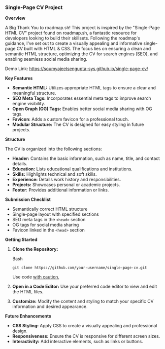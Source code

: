 
### **Single-Page CV Project**

**Overview**

A Big Thank You to roadmap.sh! This project is inspired by the "Single-Page HTML CV" project found on roadmap.sh, a fantastic resource for developers looking to build their skillsets.  Following the roadmap's guidance, I've set out to create a visually appealing and informative single-page CV built with HTML & CSS. The focus lies on ensuring a clean and semantic HTML structure, optimizing the CV for search engines (SEO), and enabling seamless social media sharing.

Demo Link: https://soumyajeetsengupta-sys.github.io/single-page-cv/

**Key Features**

-   **Semantic HTML:** Utilizes appropriate HTML tags to ensure a clear and meaningful structure.
-   **SEO Meta Tags:** Incorporates essential meta tags to improve search engine visibility.
-   **Open Graph (OG) Tags:** Enables better social media sharing with OG tags.
-   **Favicon:** Adds a custom favicon for a professional touch.
-   **Modular Structure:** The CV is designed for easy styling in future projects.

**Structure**

The CV is organized into the following sections:

-   **Header:** Contains the basic information, such as name, title, and contact details.
-   **Education:** Lists educational qualifications and institutions.
-   **Skills:** Highlights technical and soft skills.
-   **Experience:** Details work history and responsibilities.
-   **Projects:** Showcases personal or academic projects.
-   **Footer:** Provides additional information or links.

**Submission Checklist**

-   Semantically correct HTML structure
-   Single-page layout with specified sections
-   SEO meta tags in the `<head>` section
-   OG tags for social media sharing
-   Favicon linked in the `<head>` section

**Getting Started**

1.  **Clone the Repository:**
    
    Bash
    
    ```
    git clone https://github.com/your-username/single-page-cv.git
    
    ```
    
    Use code [with caution.](/faq#coding)
    
2.  **Open in a Code Editor:** Use your preferred code editor to view and edit the HTML files.
3.  **Customize:** Modify the content and styling to match your specific CV information and desired appearance.

**Future Enhancements**

-   **CSS Styling:** Apply CSS to create a visually appealing and professional design.
-   **Responsiveness:** Ensure the CV is responsive for different screen sizes.
-   **Interactivity:** Add interactive elements, such as links or buttons.
